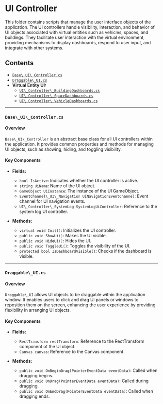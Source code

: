 # UI Controller

This folder contains scripts that manage the user interface objects of the application. The UI controllers handle visibility, interaction, and behavior of UI objects associated with virtual entities such as vehicles, spaces, and buildings. They facilitate user interaction with the virtual environment, providing mechanisms to display dashboards, respond to user input, and integrate with other systems.

## Contents

- [`Base\_UI\_Controller.cs`](#base\_ui\_controllercs)
- [`Draggable\_UI.cs`](#draggable\_uics)
- **Virtual Entity UI:**
  - [`UI\_Controller\_BuildingDashboards.cs`](#ui\_controller\_buildingdashboardscs)
  - [`UI\_Controller\_SpaceDashboards.cs`](#ui\_controller\_spacedashboardscs)
  - [`UI\_Controller\_VehicleDashboards.cs`](#ui\_controller\_vehicledashboardscs)

---

### `Base\_UI\_Controller.cs`

#### Overview

`Base\_UI\_Controller` is an abstract base class for all UI controllers within the application. It provides common properties and methods for managing UI objects, such as showing, hiding, and toggling visibility. 

#### Key Components

- **Fields:**

  - `bool IsActive`: Indicates whether the UI controller is active.
  - `string UiName`: Name of the UI object.
  - `GameObject UiInstance`: The instance of the UI GameObject.
  - `EventChannel\_UI\_Navigation UiNavigationEventChannel`: Event channel for UI navigation events.
  - `UI\_Controller\_SystemLog SystemLogUiController`: Reference to the system log UI controller.

- **Methods:**

  - `virtual void Init()`: Initializes the UI controller.
  - `public void ShowUi()`: Makes the UI visible.
  - `public void HideUi()`: Hides the UI.
  - `public void ToggleUi()`: Toggles the visibility of the UI.
  - `protected bool IsDashboardVisible()`: Checks if the dashboard is visible.

---

### `Draggable\_UI.cs`

#### Overview

`Draggable\_UI` allows UI objects to be draggable within the application window. It enables users to click and drag UI panels or windows to reposition them on the screen, enhancing the user experience by providing flexibility in arranging UI objects.

#### Key Components

- **Fields:**

  - `RectTransform rectTransform`: Reference to the RectTransform component of the UI object.
  - `Canvas canvas`: Reference to the Canvas component.

- **Methods:**

  - `public void OnBeginDrag(PointerEventData eventData)`: Called when dragging begins.
  - `public void OnDrag(PointerEventData eventData)`: Called during dragging.
  - `public void OnEndDrag(PointerEventData eventData)`: Called when dragging ends.

